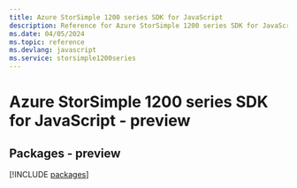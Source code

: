 ```yaml
---
title: Azure StorSimple 1200 series SDK for JavaScript
description: Reference for Azure StorSimple 1200 series SDK for JavaScript
ms.date: 04/05/2024
ms.topic: reference
ms.devlang: javascript
ms.service: storsimple1200series
---
```

# Azure StorSimple 1200 series SDK for JavaScript - preview
## Packages - preview
[!INCLUDE [packages](storsimple-1200-series-index.md)]